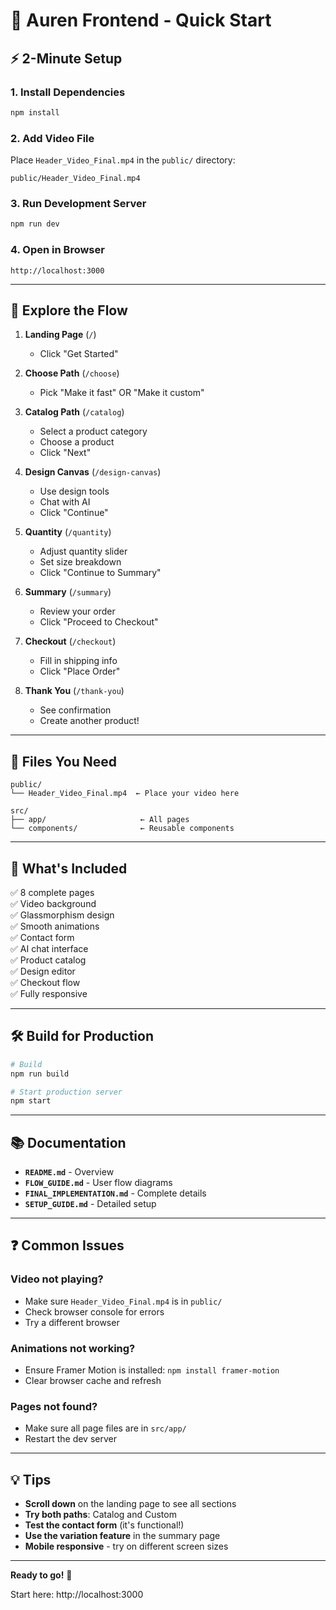 # 🚀 Auren Frontend - Quick Start

## ⚡ 2-Minute Setup

### 1. Install Dependencies
```bash
npm install
```

### 2. Add Video File
Place `Header_Video_Final.mp4` in the `public/` directory:
```
public/Header_Video_Final.mp4
```

### 3. Run Development Server
```bash
npm run dev
```

### 4. Open in Browser
```
http://localhost:3000
```

---

## 🎯 Explore the Flow

1. **Landing Page** (`/`)
   - Click "Get Started"

2. **Choose Path** (`/choose`)
   - Pick "Make it fast" OR "Make it custom"

3. **Catalog Path** (`/catalog`)
   - Select a product category
   - Choose a product
   - Click "Next"

4. **Design Canvas** (`/design-canvas`)
   - Use design tools
   - Chat with AI
   - Click "Continue"

5. **Quantity** (`/quantity`)
   - Adjust quantity slider
   - Set size breakdown
   - Click "Continue to Summary"

6. **Summary** (`/summary`)
   - Review your order
   - Click "Proceed to Checkout"

7. **Checkout** (`/checkout`)
   - Fill in shipping info
   - Click "Place Order"

8. **Thank You** (`/thank-you`)
   - See confirmation
   - Create another product!

---

## 📂 Files You Need

```
public/
└── Header_Video_Final.mp4  ← Place your video here

src/
├── app/                     ← All pages
└── components/              ← Reusable components
```

---

## 🎨 What's Included

✅ 8 complete pages  
✅ Video background  
✅ Glassmorphism design  
✅ Smooth animations  
✅ Contact form  
✅ AI chat interface  
✅ Product catalog  
✅ Design editor  
✅ Checkout flow  
✅ Fully responsive  

---

## 🛠️ Build for Production

```bash
# Build
npm run build

# Start production server
npm start
```

---

## 📚 Documentation

- **`README.md`** - Overview
- **`FLOW_GUIDE.md`** - User flow diagrams
- **`FINAL_IMPLEMENTATION.md`** - Complete details
- **`SETUP_GUIDE.md`** - Detailed setup

---

## ❓ Common Issues

### Video not playing?
- Make sure `Header_Video_Final.mp4` is in `public/`
- Check browser console for errors
- Try a different browser

### Animations not working?
- Ensure Framer Motion is installed: `npm install framer-motion`
- Clear browser cache and refresh

### Pages not found?
- Make sure all page files are in `src/app/`
- Restart the dev server

---

## 💡 Tips

- **Scroll down** on the landing page to see all sections
- **Try both paths**: Catalog and Custom
- **Test the contact form** (it's functional!)
- **Use the variation feature** in the summary page
- **Mobile responsive** - try on different screen sizes

---

**Ready to go!** 🎉

Start here: http://localhost:3000

